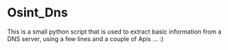 # Osint_Dns
This is a small python script that is used to extract basic information from a DNS server, using a few lines and a couple of Apis ... :)
